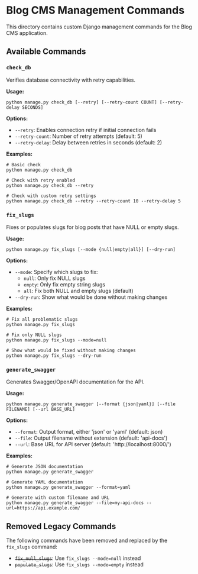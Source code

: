 # Blog CMS Management Commands

This directory contains custom Django management commands for the Blog CMS application.

## Available Commands

### `check_db`

Verifies database connectivity with retry capabilities.

**Usage:**
```
python manage.py check_db [--retry] [--retry-count COUNT] [--retry-delay SECONDS]
```

**Options:**
- `--retry`: Enables connection retry if initial connection fails
- `--retry-count`: Number of retry attempts (default: 5)
- `--retry-delay`: Delay between retries in seconds (default: 2)

**Examples:**
```
# Basic check
python manage.py check_db

# Check with retry enabled
python manage.py check_db --retry

# Check with custom retry settings
python manage.py check_db --retry --retry-count 10 --retry-delay 5
```

### `fix_slugs`

Fixes or populates slugs for blog posts that have NULL or empty slugs.

**Usage:**
```
python manage.py fix_slugs [--mode {null|empty|all}] [--dry-run]
```

**Options:**
- `--mode`: Specify which slugs to fix:
  - `null`: Only fix NULL slugs
  - `empty`: Only fix empty string slugs
  - `all`: Fix both NULL and empty slugs (default)
- `--dry-run`: Show what would be done without making changes

**Examples:**
```
# Fix all problematic slugs
python manage.py fix_slugs

# Fix only NULL slugs
python manage.py fix_slugs --mode=null

# Show what would be fixed without making changes
python manage.py fix_slugs --dry-run
```

### `generate_swagger`

Generates Swagger/OpenAPI documentation for the API.

**Usage:**
```
python manage.py generate_swagger [--format {json|yaml}] [--file FILENAME] [--url BASE_URL]
```

**Options:**
- `--format`: Output format, either 'json' or 'yaml' (default: json)
- `--file`: Output filename without extension (default: 'api-docs')
- `--url`: Base URL for API server (default: 'http://localhost:8000/')

**Examples:**
```
# Generate JSON documentation
python manage.py generate_swagger

# Generate YAML documentation
python manage.py generate_swagger --format=yaml

# Generate with custom filename and URL
python manage.py generate_swagger --file=my-api-docs --url=https://api.example.com/
```

## Removed Legacy Commands

The following commands have been removed and replaced by the `fix_slugs` command:

- ~~`fix_null_slugs`~~: Use `fix_slugs --mode=null` instead
- ~~`populate_slugs`~~: Use `fix_slugs --mode=empty` instead
